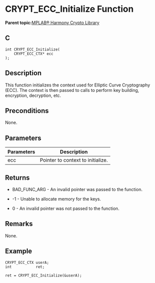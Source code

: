 # CRYPT\_ECC\_Initialize Function

**Parent topic:**[MPLAB® Harmony Crypto Library](GUID-20F7C343-23D4-42D9-B8C2-A97D4D0EE5CD.md)

## C

```
int CRYPT_ECC_Initialize(
    CRYPT_ECC_CTX* ecc
);
```

## Description

This function initializes the context used for Elliptic Curve Cryptography \(ECC\). The context is then passed to calls to perform key building, encryption, decryption, etc.

## Preconditions

None.

## Parameters

|Parameters|Description|
|----------|-----------|
|ecc|Pointer to context to initialize.|

## Returns

-   BAD\_FUNC\_ARG - An invalid pointer was passed to the function.

-   -1 - Unable to allocate memory for the keys.

-   0 - An invalid pointer was not passed to the function.


## Remarks

None.

## Example

```
CRYPT_ECC_CTX userA; 
int           ret;

ret = CRYPT_ECC_Initialize(&userA);
```

